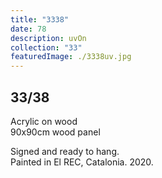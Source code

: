 ```yaml
---
title: "3338"
date: 78
description: uvOn
collection: "33"
featuredImage: ./3338uv.jpg
---
```


## 33/38

Acrylic on wood<br/>
90x90cm wood panel

Signed and ready to hang.<br/>
Painted in El REC, Catalonia. 2020.